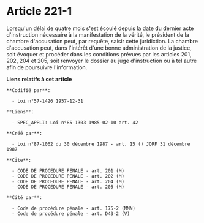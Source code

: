 # Article 221-1

Lorsqu'un délai de quatre mois s'est écoulé depuis la date du dernier acte d'instruction nécessaire à la manifestation de la
vérité, le président de la chambre d'accusation peut, par requête, saisir cette juridiction. La chambre d'accusation peut,
dans l'intérêt d'une bonne administration de la justice, soit évoquer et procéder dans les conditions prévues par les
articles 201, 202, 204 et 205, soit renvoyer le dossier au juge d'instruction ou à tel autre afin de poursuivre
l'information.

**Liens relatifs à cet article**

	**Codifié par**:

	  - Loi n°57-1426 1957-12-31

	**Liens**:

	  - SPEC_APPLI: Loi n°85-1303 1985-02-10 art. 42

	**Créé par**:

	  - Loi n°87-1062 du 30 décembre 1987 - art. 15 () JORF 31 décembre 1987

	**Cite**:

	  - CODE DE PROCEDURE PENALE - art. 201 (M)
	  - CODE DE PROCEDURE PENALE - art. 202 (M)
	  - CODE DE PROCEDURE PENALE - art. 204 (M)
	  - CODE DE PROCEDURE PENALE - art. 205 (M)

	**Cité par**:

	  - Code de procédure pénale - art. 175-2 (MMN)
	  - Code de procédure pénale - art. D43-2 (V)
